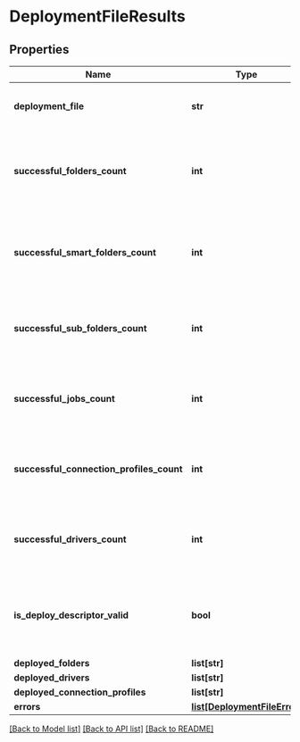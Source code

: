# DeploymentFileResults

## Properties
Name | Type | Description | Notes
------------ | ------------- | ------------- | -------------
**deployment_file** | **str** | The name of a specific deployment file. | [optional] 
**successful_folders_count** | **int** | Determines the number of successfully deployed simple folders. | [optional] 
**successful_smart_folders_count** | **int** | Determines the number of successfully deployed smart folders. | [optional] 
**successful_sub_folders_count** | **int** | Determines the number of successfully deployed sub folders. | [optional] 
**successful_jobs_count** | **int** | Determines the number of successfully deployed sub folders. | [optional] 
**successful_connection_profiles_count** | **int** | Determines the number of successfully deployed sub folders. | [optional] 
**successful_drivers_count** | **int** | Determines the number of successfully deployed sub folders. | [optional] 
**is_deploy_descriptor_valid** | **bool** | Determines if the deployment file is a valid deploy descriptor file. | [optional] 
**deployed_folders** | **list[str]** |  | [optional] 
**deployed_drivers** | **list[str]** |  | [optional] 
**deployed_connection_profiles** | **list[str]** |  | [optional] 
**errors** | [**list[DeploymentFileError]**](DeploymentFileError.md) |  | [optional] 

[[Back to Model list]](../README.md#documentation-for-models) [[Back to API list]](../README.md#documentation-for-api-endpoints) [[Back to README]](../README.md)


